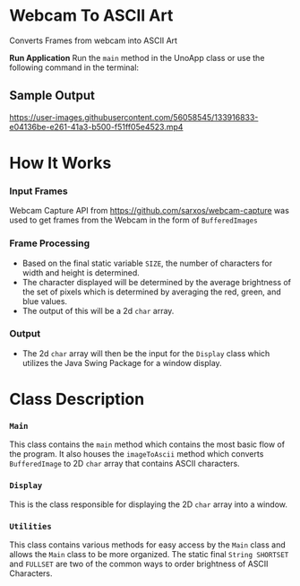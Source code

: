 # Webcam To ASCII Art
Converts Frames from webcam into ASCII Art

**Run Application**
Run the `main` method in the UnoApp class or use the following command in the terminal:

## Sample Output
https://user-images.githubusercontent.com/56058545/133916833-e04136be-e261-41a3-b500-f51ff05e4523.mp4


# How It Works
### Input Frames
Webcam Capture API from https://github.com/sarxos/webcam-capture was used to get frames from the Webcam in the form of `BufferedImages`

### Frame Processing
* Based on the final static variable `SIZE`, the number of characters for width and height is determined.
* The character displayed will be determined by the average brightness of the set of pixels which is determined by averaging the red, green, and blue values.
* The output of this will be a 2d `char` array.

### Output
* The 2d `char` array will then be the input for the `Display` class which utilizes the Java Swing Package for a window display.


# Class Description
### `Main`
  This class contains the `main` method which contains the most basic flow of the program. It also houses the `imageToAscii` method which converts `BufferedImage` to 2D `char` array that contains ASCII characters.

### `Display`
  This is the class responsible for displaying the 2D `char` array into a window.

### `Utilities`
  This class contains various methods for easy access by the `Main` class and allows the `Main` class to be more organized.
  The static final `String SHORTSET` and `FULLSET` are two of the common ways to order brightness of ASCII Characters.
